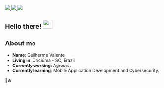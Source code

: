 <div>
    <a target='_blank' href="https://instagram.com/__guime">
        <img src="https://img.shields.io/badge/Instagram-E4405F?style=for-the-badge&logo=instagram&logoColor=white">
    </a>
    <a target='_blank' href="https://linkedin.com/in/guimevn">
        <img src="https://img.shields.io/badge/LinkedIn-0077B5?style=for-the-badge&logo=linkedin&logoColor=white">
    </a>
    <a target='_blank' href="mailto:vdnguilherme@gmail.com">
        <img src="https://img.shields.io/badge/Gmail-D14836?style=for-the-badge&logo=gmail&logoColor=white">
    </a>
</div>

## Hello there! <img src="https://raw.githubusercontent.com/iampavangandhi/iampavangandhi/master/gifs/Hi.gif" width="30px">

## About me

* **Name**: Guilherme Valente
* **Living in**: Criciúma - SC, Brazil
* **Currently working**: Agrosys.
* **Currently learning**: Mobile Application Development and Cybersecurity.

🥶❄️
